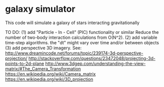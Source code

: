 # galaxy simulator

This code will simulate a galaxy of stars interacting gravitationally

TO DO:
(1) add "Particle - In - Cell" (PIC) functionality or similar
	Reduce the number of two-body interaction calculations from O(N^2).
(2) add variable time-step algorithms. the "dt" might vary over time and/or between objects
(3) add perspective 3D imagery. See:
	http://www.dreamincode.net/forums/topic/239174-3d-perspective-projection/
	http://stackoverflow.com/questions/23472048/projecting-3d-points-to-2d-plane
	http://www.3dgep.com/understanding-the-view-matrix/#The_Camera_Transformation
	https://en.wikipedia.org/wiki/Camera_matrix
	https://en.wikipedia.org/wiki/3D_projection
